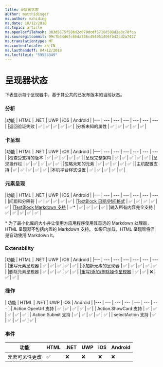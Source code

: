 ```yaml
---
title: 呈现器状态
author: matthidinger
ms.author: mahiding
ms.date: 10/12/2018
ms.topic: article
ms.openlocfilehash: 303d5675f58bd2c870dcdf5718d508d2e3c78fca
ms.sourcegitcommit: 99c7b64d6fc66da336c454951406fb42cd2a7427
ms.translationtype: MT
ms.contentlocale: zh-CN
ms.lasthandoff: 04/12/2019
ms.locfileid: "59553349"
---
```

# <a name="renderer-status"></a>呈现器状态
下表显示每个呈现器中，基于其公共的已发布版本的当前状态。

### <a name="parsing"></a>分析

|功能 | HTML | .NET | UWP | iOS | Android |
|--- | --- | --- | --- | --- | --- | --- |
|返回验证失败 | ✅ | ✅ | ✅ | ✅ | ✅ |
|分析未知的属性 | ✅ | ✅ | ✅ | ✅ | ✅ |

### <a name="card-rendering"></a>卡呈现

|功能 | HTML | .NET | UWP | iOS | Android |
|--- | --- | --- | --- | --- | --- | --- |
|检查受支持的版本 | ✅ | ✅ | ✅ | ✅ | ✅  |
|呈现完整架构 | ✅ | ✅ | ✅ | ✅ | ✅ |
|呈现操作栏 | ✅ | ✅ | ✅ | ✅ | ✅ |
|忽略未知的元素 | ✅ | ✅ | ✅ | ✅ | ✅ |
|主机配置支持 | ✅ | ✅ | ✅ | ✅ | ✅ |
|本机平台样式设置 | ✅ | ✅ | ✅ | ✅ | ✅ |

### <a name="element-rendering"></a>元素呈现

|功能 | HTML | .NET | UWP | iOS | Android |
|--- | --- | --- | --- | --- | --- | --- |
|间距和分隔符 | ✅ | ✅ | ✅ | ✅ | ✅ |
|[TextBlock 日期/时间格式](../authoring-cards/text-features.md#datetime-formatting-and-localization) | ✅ | ✅ | ✅ | ✅ | ✅ |
|[TextBlock Markdown 支持](../authoring-cards/text-features.md#markdown) | ✅* | ✅ | ✅ | ✅ | ✅ |
|输入所有内容完全支持 | ✅ | ✅ | ✅ | ✅ | ✅ |

\* 为了最小化库的大小并让使用方应用程序使用其首选的 Markdown 处理器，HTML 呈现器不包括内置的 Markdown 支持。 如果已加载，HTML 呈现器将但是自动使用 Markdown It。

### <a name="extensbility"></a>Extensbility

|功能 | HTML | .NET | UWP | iOS | Android |
|--- | --- | --- | --- | --- | --- | --- |
|重写元素呈现器 | ✅ | ✅ | ✅ | ✅ | ✅ |
|添加新元素的呈现器 | ✅ | ✅ | ✅ | ✅ | ✅ |
|删除元素呈现器 | ✅ | ✅ | ✅ | ✅ | ✅ |
|[重写/添加/删除操作呈现器](https://github.com/Microsoft/AdaptiveCards/issues/1671) | ✅ | ✅ | ❌ | ✅ | ✅ |

### <a name="actions"></a>操作

| 功能 | HTML | .NET | UWP | iOS | Android |
|--- | --- | --- | --- | --- | --- | --- |
| Action.OpenUrl 支持 | ✅ | ✅ | ✅ | ✅ | ✅  |
| Action.ShowCard 支持  | ✅ | ✅ | ✅ | ✅ | ✅ |
| Action.Submit 支持  | ✅ | ✅ | ✅ | ✅ | ✅  |
| selectAction 支持 | ✅ | ✅ | ✅ | ✅ | ✅ |

### <a name="events"></a>事件

|       功能        | HTML | .NET | UWP | iOS | Android | 
|----------------------------|------|------|-----|-----|---------|
| 元素可见性更改 |  ✅   |  ❌   |  ❌  |  ❌  | ❌ |

